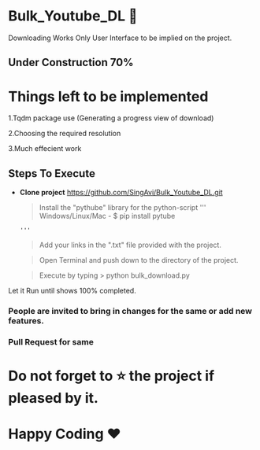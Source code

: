 # Bulk_Youtube_DL :memo:

Downloading Works 
Only User Interface to be implied on the project.

## Under Construction 70%

# Things left to be implemented

1.Tqdm package use (Generating a progress view of download)

2.Choosing the required resolution

3.Much effecient work

## Steps To Execute
  - **Clone project** https://github.com/SingAvi/Bulk_Youtube_DL.git
  
    >  Install the "pythube" library for the python-script
        '''
          Windows/Linux/Mac - $ pip install pytube
        
        '''
  
    >  Add your links in the ".txt" file provided with the project.
    
    >  Open Terminal and push down to the directory of the project.
    
    >  Execute by typing 
        >  python bulk_download.py
        
  Let it Run until shows 100% completed.
  

### People are invited to bring in changes for the same or add new features.
### Pull Request for same 

# Do not forget to :star: the project if pleased by it. 

# Happy Coding ♥
